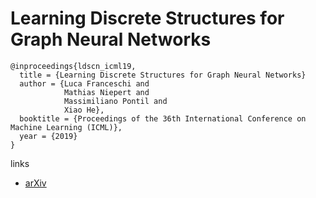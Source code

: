 # Learning Discrete Structures for Graph Neural Networks

```
@inproceedings{ldscn_icml19,
  title = {Learning Discrete Structures for Graph Neural Networks}
  author = {Luca Franceschi and
            Mathias Niepert and
            Massimiliano Pontil and
            Xiao He},
  booktitle = {Proceedings of the 36th International Conference on Machine Learning (ICML)},
  year = {2019}
}
```
links
- [arXiv](https://arxiv.org/abs/1903.11960)
